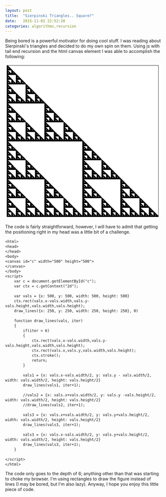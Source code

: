 ```yaml
---
layout: post
title:  "Sierpinski Triangles.. Square?"
date:   2015-11-01 22:52:20
categories: algorithms,recursion
---
```


Being bored is a powerful motivator for doing cool stuff. I was reading about Sierpinski's triangles and decided to do my own spin on them. Using js with tail end recursion and the html canvas element I was able to accomplish the following:

<img src="/images/output.png">

The code is fairly straightforward, however, I will have to admit that getting the positioning right in my head was a little bit of a challenge.


	<html>
	<head>
	</head>
	<body>
	<canvas id="c" width="500" height="500">
	</canvas>
	</body>
	<script>
		var c = document.getElementById("c");
		var ctx = c.getContext("2d");

		var vals = {x: 500, y: 500, width: 500, height: 500}
		ctx.rect(vals.x-vals.width,vals.y-vals.height,vals.width,vals.height);
		draw_lines({x: 250, y: 250, width: 250, height: 250}, 0)

		function draw_lines(vals, iter)
		{	
			if(iter > 6)
			{
				ctx.rect(vals.x-vals.width,vals.y-vals.height,vals.width,vals.height);
				ctx.rect(vals.x,vals.y,vals.width,vals.height);
				ctx.stroke();
				return;
			}		
	
			vals1 = {x: vals.x-vals.width/2, y: vals.y - vals.width/2, width: vals.width/2, height: vals.height/2}			
			draw_lines(vals1, iter+1);
	
			//vals2 = {x: vals.x+vals.width/2, y: vals.y -vals.height/2, width: vals.width/2, height: vals.height/2}
			//draw_lines(vals2, iter+1);
	
			vals3 = {x: vals.x+vals.width/2, y: vals.y+vals.height/2, width: vals.width/2, height: vals.height/2}
			draw_lines(vals3, iter+1);
	
			vals3 = {x: vals.x-vals.width/2, y: vals.y+vals.height/2, width: vals.width/2, height: vals.height/2}
			draw_lines(vals3, iter+1);
		}

	</script>
	</html>


The code only goes to the depth of 6; anything other than that was starting to choke my browser. I'm using rectangles to draw the figure instead of lines (I may be bored, but I'm also lazy). Anyway, I hope you enjoy this little piece of code.

